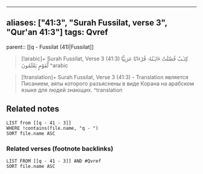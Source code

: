 
---
aliases: ["41:3", "Surah Fussilat, verse 3", "Qur'an 41:3"]
tags: Qvref
---

parent:: [[q - Fussilat (41)|Fussilat]]

> [!arabic]+ Surah Fussilat, Verse 3 (41:3)
> <span class="quran-arabic">كِتَـٰبٌ فُصِّلَتْ ءَايَـٰتُهُۥ قُرْءَانًا عَرَبِيًّا لِّقَوْمٍ يَعْلَمُونَ</span>
^arabic

> [!translation]+ Surah Fussilat, Verse 3 (41:3) - Translation
> является Писанием, аяты которого разъяснены в виде Корана на арабском языке для людей знающих.
^translation



## Related notes
```dataview
LIST from [[q - 41 - 3]]
WHERE !contains(file.name, "q - ")
SORT file.name ASC
```

### Related verses (footnote backlinks)
```dataview
LIST FROM [[q - 41 - 3]] AND #Qvref
SORT file.name ASC
```

